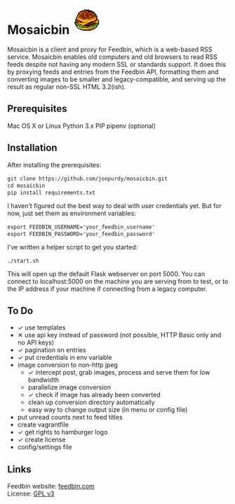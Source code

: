 #  Mosaicbin ![Mosaicbin logo](https://raw.githubusercontent.com/jonpurdy/mosaicbin/master/mosaicbin/static/icon64.gif)

Mosaicbin is a client and proxy for Feedbin, which is a web-based RSS service. Mosaicbin enables old computers and old browsers to read RSS feeds despite not having any modern SSL or standards support. It does this by proxying feeds and entries from the Feedbin API, formatting them and converting images to be smaller and legacy-compatible, and serving up the result as regular non-SSL HTML 3.2(ish).

## Prerequisites

Mac OS X or Linux
Python 3.x
PIP
pipenv (optional)

## Installation

After installing the prerequisites:

    git clone https://github.com/jonpurdy/mosaicbin.git
    cd mosaicbin
    pip install requirements.txt

I haven't figured out the best way to deal with user credentials yet. But for now, just set them as environment variables:

	export FEEDBIN_USERNAME='your_feedbin_username'
	export FEEDBIN_PASSWORD='your_feedbin_password'

I've written a helper script to get you started:

	./start.sh

This will open up the default Flask webserver on port 5000. You can connect to localhost:5000 on the machine you are serving from to test, or to the IP address if your machine if connecting from a legacy computer.

## To Do

* ✓ use templates
* ✕ use api key instead of password (not possible, HTTP Basic only and no API keys)
* ✓ pagination on entries
* ✓ put credentials in env variable
* image conversion to non-http jpeg
	*  ✓ intercept post, grab images, process and serve them for low bandwidth
	* parallelize image conversion
	* ✓ check if image has already been converted
	* clean up conversion directory automatically
	* easy way to change output size (in menu or config file)
* put unread counts next to feed titles
* create vagrantfile
* ✓ get rights to hamburger logo
* ✓ create license
* config/settings file


## Links

Feedbin website: [feedbin.com](feedbin.com)  
License: [GPL v3](https://github.com/jonpurdy/mosaicbin/blob/master/LICENSE.txt)